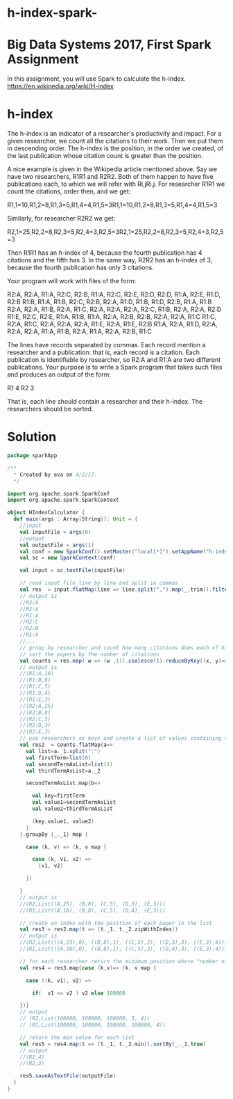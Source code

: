 # h-index-spark-

# Big Data Systems 2017, First Spark Assignment

In this assignment, you will use Spark to calculate the h-index.
 https://en.wikipedia.org/wiki/H-index

# h-index

The h-index is an indicator of a researcher's productivity and impact. For a given researcher, we count all the citations to their work. Then we put them in descending order. The h-index is the position, in the order we created, of the last publication whose citation count is greater than the position.

A nice example is given in the Wikipedia article mentioned above. Say we have two researchers, R1R1 and R2R2. Both of them happen to have five publications each, to which we will refer with Ri,jRi,j. For researcher R1R1 we count the citations, order then, and we get:

R1,1=10,R1,2=8,R1,3=5,R1,4=4,R1,5=3R1,1=10,R1,2=8,R1,3=5,R1,4=4,R1,5=3

Similarly, for researcher R2R2 we get:

R2,1=25,R2,2=8,R2,3=5,R2,4=3,R2,5=3R2,1=25,R2,2=8,R2,3=5,R2,4=3,R2,5=3

Then R1R1 has an h-index of 4, because the fourth publication has 4 citations and the fifth has 3. In the same way, R2R2 has an h-index of 3, because the fourth publication has only 3 citations.

Your program will work with files of the form:

R2:A, R2:A, R1:A, R2:C, R2:B, R1:A, R2:C, R2:E, R2:D, R2:D, R1:A, R2:E, R1:D, R2:B
R1:B, R1:A, R1:B, R2:C, R2:B, R2:A, R1:D, R1:B, R1:D, R2:B, R1:A, R1:B
R2:A, R2:A, R1:B, R2:A, R1:C, R2:A, R2:A, R2:A, R2:C, R1:B, R2:A, R2:A, R2:D
R1:E, R2:C, R2:E, R1:A, R1:B, R1:A, R2:A, R2:B, R2:B, R2:A, R2:A, R1:C
R1:C, R2:A, R1:C, R2:A, R2:A, R2:A, R1:E, R2:A, R1:E, R2:B
R1:A, R2:A, R1:D, R2:A, R2:A, R2:A, R1:A, R1:B, R2:A, R1:A, R2:A, R2:B, R1:C

The lines have records separated by commas. Each record mention a researcher and a publication: that is, each record is a citation. Each publication is identifiable by researcher, so R2:A and R1:A are two different publications. Your purpose is to write a Spark program that takes such files and produces an output of the form:

R1 4
R2 3

That is, each line should contain a researcher and their h-index. The researchers should be sorted.

# Solution

```scala
package sparkApp

/**
  * Created by eva on 4/2/17.
  */

import org.apache.spark.SparkConf
import org.apache.spark.SparkContext

object HIndexCalculator {
  def main(args : Array[String]): Unit = {
    //input
    val inputFile = args(0)
    //output
    val outputFile = args(1)
    val conf = new SparkConf().setMaster("local[*]").setAppName("h-index")
    val sc = new SparkContext(conf)

    val input = sc.textFile(inputFile)

    // read input file line by line and split in commas
    val res  = input.flatMap(line => line.split(",").map(_.trim)).filter(word => !word.isEmpty)
    // output is
    //R2:A
    //R2:A
    //R1:A
    //R2:C
    //R2:B
    //R1:A
    //...
    // group by researcher and count how many citations does each of his/her paper have
    // sort the papers by the number of citations
    val counts = res.map( w => (w ,1)).coalesce(1).reduceByKey((x, y)=> x+y ).sortBy(_._1,true)
    // output is
    //(R1:A,10)
    //(R1:B,8)
    //(R1:C,5)
    //(R1:D,4)
    //(R1:E,3)
    //(R2:A,25)
    //(R2:B,8)
    //(R2:C,5)
    //(R2:D,3)
    //(R2:E,3)
    // use researchers as keys and create a list of values containing their papers
    val res2  = counts.flatMap{a=>
      val list=a._1.split(":")
      val firstTerm=list(0)
      val secondTermAsList=list(1)
      val thirdTermAsList=a._2

      secondTermAsList.map{b=>

        val key=firstTerm
        val value1=secondTermAsList
        val value2=thirdTermAsList

        (key,value1, value2)
      }
    }.groupBy {_._1} map {

      case (k, v) => (k, v map {

        case (k, v1, v2) =>
          (v1, v2)

      })

    }
    // output is
    //(R2,List((A,25), (B,8), (C,5), (D,3), (E,3)))
    //(R1,List((A,10), (B,8), (C,5), (D,4), (E,3)))

    // create an index with the position of each paper in the list
    val res3 = res2.map(t => (t._1, t._2.zipWithIndex))
    // output is
    //(R2,List(((A,25),0), ((B,8),1), ((C,5),2), ((D,3),3), ((E,3),4)))
    //(R1,List(((A,10),0), ((B,8),1), ((C,5),2), ((D,4),3), ((E,3),4)))

    // for each researcher return the minimum position where "number of citations" >= "position"
    val res4 = res3.map{case (k,v)=> (k, v map {

      case ((k, v1), v2) =>

        if(  v1 <= v2 ) v2 else 100000

    })}
    // output
    // (R2,List(100000, 100000, 100000, 3, 4))
    // (R1,List(100000, 100000, 100000, 100000, 4))

    // return the min value for each list
    val res5 = res4.map(t => (t._1, t._2.min)).sortBy(_._1,true)
    // output
    //(R1,4)
    //(R2,3)

    res5.saveAsTextFile(outputFile)
  }
}
```
